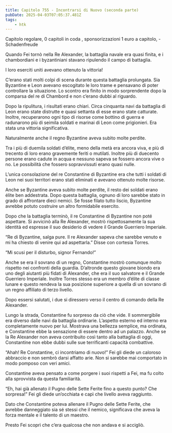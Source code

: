 ```yaml
---
title: Capitolo 755 - Incontrarsi di Nuovo (seconda parte)
pubDate: 2025-04-03T07:05:37.481Z
tags:
    - htk
---
```



Capitolo regolare,
0 capitoli in coda ,
sponsorizzazioni 1 euro a capitolo,
-Schadenfreude


Quando Fei tornò nella Re Alexander, la battaglia navale era quasi finita, e i chambordiani e i byzantiniani stavano ripulendo il campo di battaglia.


I loro eserciti uniti avevano ottenuto la vittoria!


C’erano stati molti colpi di scena durante questa battaglia prolungata. Sia Byzantine e Leon avevano escogitato le loro trame e pensavano di poter controllare la situazione. Lo scontro era finito in modo sorprendente dopo la comparsa del re di Chambord e non c’erano dubbi al riguardo.


Dopo la ripulitura, i risultati erano chiari. Circa cinquanta navi da battaglia di Leon erano state distrutte e quasi settanta di esse erano state catturate. Inoltre, recuperarono ogni tipo di risorse come bottino di guerra e radunarono più di seimila soldati e marinai di Leon come prigionieri. Era stata una vittoria significativa.


Naturalmente anche il regno Byzantine aveva subìto molte perdite.


Tra i più di duemila soldati d’élite, meno della metà era ancora viva, e più di trecento di loro erano gravemente feriti o mutilati. Inoltre più di duecento persone erano cadute in acqua e nessuno sapeva se fossero ancora vive o no. Le possibilità che fossero sopravvissuti erano quasi nulle.


L’unica consolazione del re Constantine di Byzantine era che tutti i soldati di Leon nei suoi territori erano stati eliminati e avevano ottenuto molte risorse.


Anche se Byzantine aveva subìto molte perdite, il resto dei soldati erano élite ben addestrata. Dopo questa battaglia, ognuno di loro sarebbe stato in grado di affrontare dieci nemici. Se fosse filato tutto liscio, Byzantine avrebbe potuto costruire un altro formidabile esercito.


Dopo che la battaglia terminò, il re Constantine di Byzantine non poté aspettare. Si avvicinò alla Re Alexander, mostrò rispettosamente la sua identità ed espresse il suo desiderio di vedere il Grande Guerriero Imperiale.


“Re di Byzantine, salga pure. Il re Alexander sapeva che sarebbe venuto e mi ha chiesto di venire qui ad aspettarla.” Disse con cortesia Torres.

“Mi scusi per il disturbo, signor Fernando!”


Anche se era il sovrano di un regno, Constantine mostrò comunque molto rispetto nei confronti della guardia. D’altronde questo giovane biondo era uno degli aiutanti più fidati di Alexander, che era il suo salvatore e il Grande Guerriero Imperiale. Inoltre Torres stesso era un membro d’élite di classe lunare e questo rendeva la sua posizione superiore a quella di un sovrano di un regno affiliato di terzo livello.


Dopo essersi salutati, i due si diressero verso il centro di comando della Re Alexander.


Lungo la strada, Constantine fu sorpreso da ciò che vide. Il sommergibile era diverso dalle navi da battaglia ordinarie. L’aspetto esterno ed interno era completamente nuovo per lui. Mostrava una bellezza semplice, ma ordinata, e Constantine ebbe la sensazione di essere dentro ad un palazzo. Anche se la Re Alexander non aveva contribuito così tanto alla battaglia di oggi, Constantine non ebbe dubbi sulle sue terrificanti capacità combattive.


“Ahah! Re Constantine, ci incontriamo di nuovo!” Fei gli diede un caloroso abbraccio e non sembrò darsi affatto arie. Non si sarebbe mai comportato in modo pomposo con veri amici.


Constantine aveva pensato a come porgere i suoi rispetti a Fei, ma fu colto alla sprovvista da questa familiarità.


“Eh, hai già allenato il Pugno delle Sette Ferite fino a questo punto? Che sorpresa!” Fei gli diede un’occhiata e capì che livello aveva raggiunto.


Dato che Constantine poteva allenare il Pugno delle Sette Ferite, che avrebbe danneggiato sia sé stessi che il nemico, significava che aveva la forza mentale e il talento di un maestro.


Presto Fei scoprì che c’era qualcosa che non andava e si accigliò.

